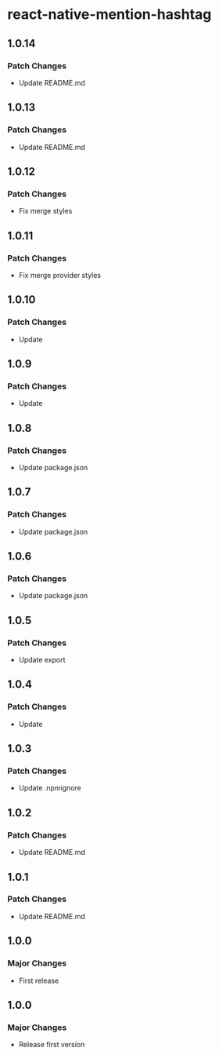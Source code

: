 # react-native-mention-hashtag

## 1.0.14

### Patch Changes

- Update README.md

## 1.0.13

### Patch Changes

- Update README.md

## 1.0.12

### Patch Changes

- Fix merge styles

## 1.0.11

### Patch Changes

- Fix merge provider styles

## 1.0.10

### Patch Changes

- Update

## 1.0.9

### Patch Changes

- Update

## 1.0.8

### Patch Changes

- Update package.json

## 1.0.7

### Patch Changes

- Update package.json

## 1.0.6

### Patch Changes

- Update package.json

## 1.0.5

### Patch Changes

- Update export

## 1.0.4

### Patch Changes

- Update

## 1.0.3

### Patch Changes

- Update .npmignore

## 1.0.2

### Patch Changes

- Update README.md

## 1.0.1

### Patch Changes

- Update README.md

## 1.0.0

### Major Changes

- First release

## 1.0.0

### Major Changes

- Release first version

